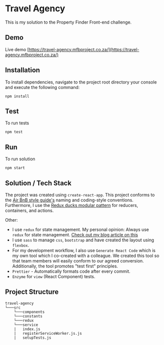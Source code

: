 Travel Agency
======================

This is my solution to the Property Finder Front-end challenge.

## Demo
Live demo [https://travel-agency.mfbproject.co.za/](https://travel-agency.mfbproject.co.za/)

## Installation
To install dependencies, navigate to the project root directory your console and execute the following command:
```shell
npm install
```

## Test
To run tests
```shell
npm test
```

## Run
To run solution
```shell
npm start
```

## Solution / Tech Stack
The project was created using `create-react-app`. This project conforms to the [Air BnB style guide's](https://github.com/airbnb/javascript) naming and coding-style conventions. Furthermore, I use the [Redux ducks modular pattern](https://github.com/erikras/ducks-modular-redux) for reducers, containers, and actions.

Other:
* I use `redux` for state management. My personal opinion: Always use `redux` for state management. [Check out my blog article on this](https://blog.mfbproject.co.za/2018/03/11/so-you-want-to-know-what-you-should-test-when-using-react/)
* I use `sass` to manage `css`, `bootstrap` and have created the layout using `flexbox`.
* For my development workflow, I also use `Generate React Code` which is my own tool which I co-created with a colleague. We created this tool so that team members will easily conform to our agreed conversion. Additionally, the tool promotes "test first" principles.
* `Prettier` - Automatically formats code after every commit.
* `Enzyme` for `view` (React Component) tests.

## Project Structure
```
travel-agency
└───src
    └───components
    └───constants
    └───redux
    └───service
    |   index.js
    |   registerServiceWorker.js.js
    |   setupTests.js
```

